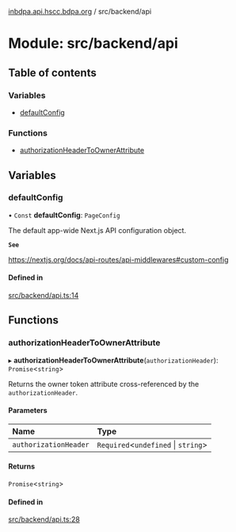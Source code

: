 [inbdpa.api.hscc.bdpa.org](../README.md) / src/backend/api

# Module: src/backend/api

## Table of contents

### Variables

- [defaultConfig](src_backend_api.md#defaultconfig)

### Functions

- [authorizationHeaderToOwnerAttribute](src_backend_api.md#authorizationheadertoownerattribute)

## Variables

### defaultConfig

• `Const` **defaultConfig**: `PageConfig`

The default app-wide Next.js API configuration object.

**`See`**

https://nextjs.org/docs/api-routes/api-middlewares#custom-config

#### Defined in

[src/backend/api.ts:14](https://github.com/nhscc/inbdpa.api.hscc.bdpa.org/blob/742232e/src/backend/api.ts#L14)

## Functions

### authorizationHeaderToOwnerAttribute

▸ **authorizationHeaderToOwnerAttribute**(`authorizationHeader`): `Promise`<`string`\>

Returns the owner token attribute cross-referenced by the
`authorizationHeader`.

#### Parameters

| Name | Type |
| :------ | :------ |
| `authorizationHeader` | `Required`<`undefined` \| `string`\> |

#### Returns

`Promise`<`string`\>

#### Defined in

[src/backend/api.ts:28](https://github.com/nhscc/inbdpa.api.hscc.bdpa.org/blob/742232e/src/backend/api.ts#L28)
